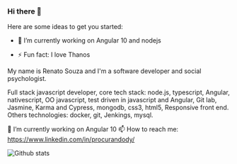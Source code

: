 ### Hi there 👋

Here are some ideas to get you started:

- 🔭 I’m currently working on Angular 10 and nodejs

- ⚡ Fun fact: I love Thanos

My name is Renato Souza and I'm a software developer and social psychologist.

Full stack javascript developer, core tech stack: node.js, typescript, Angular, nativescript, OO javascript, test driven in javascript and Angular, Git lab, Jasmine, Karma and Cypress, mongodb, css3, html5, Responsive front end. Others technologies: docker, git, Jenkings, mysql. 

🔭 I’m currently working on Angular 10 
📫 How to reach me: https://www.linkedin.com/in/procurandody/

![Github stats](https://github-readme-stats.vercel.app/api?username=renatodysouza)
